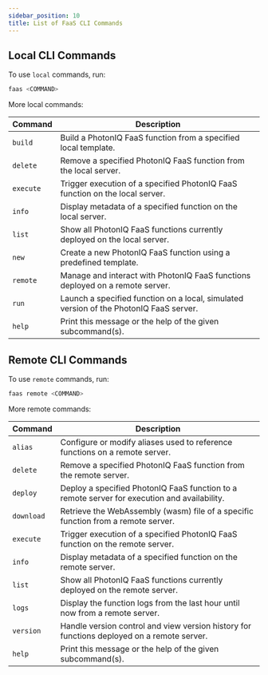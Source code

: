 ```yaml
---
sidebar_position: 10
title: List of FaaS CLI Commands
---
```


## Local CLI Commands

To use `local` commands, run:
```bash
faas <COMMAND>
```
More local commands:

| Command   | Description                                                                                   |
|-----------|-----------------------------------------------------------------------------------------------|
| `build`   | Build a PhotonIQ FaaS function from a specified local template.                                |
| `delete`  | Remove a specified PhotonIQ FaaS function from the local server.                               |
| `execute` | Trigger execution of a specified PhotonIQ FaaS function on the local server.                   |
| `info`    | Display metadata of a specified function on the local server.                                  |
| `list`    | Show all PhotonIQ FaaS functions currently deployed on the local server.                       |
| `new`     | Create a new PhotonIQ FaaS function using a predefined template.                               |
| `remote`  | Manage and interact with PhotonIQ FaaS functions deployed on a remote server.                  |
| `run`     | Launch a specified function on a local, simulated version of the PhotonIQ FaaS server.         |
| `help`    | Print this message or the help of the given subcommand(s).                                     |

## Remote CLI Commands

To use `remote` commands, run:
```bash
faas remote <COMMAND>
```
More remote commands:

| Command   | Description                                                                                   |
|-----------|-----------------------------------------------------------------------------------------------|
| `alias`   | Configure or modify aliases used to reference functions on a remote server.                   |
| `delete`  | Remove a specified PhotonIQ FaaS function from the remote server.                             |
| `deploy`  | Deploy a specified PhotonIQ FaaS function to a remote server for execution and availability.  |
| `download`| Retrieve the WebAssembly (wasm) file of a specific function from a remote server.             |
| `execute` | Trigger execution of a specified PhotonIQ FaaS function on the remote server.                 |
| `info`    | Display metadata of a specified function on the remote server.                                |
| `list`    | Show all PhotonIQ FaaS functions currently deployed on the remote server.                     |
| `logs`    | Display the function logs from the last hour until now from a remote server.                  |
| `version` | Handle version control and view version history for functions deployed on a remote server.    |
| `help`    | Print this message or the help of the given subcommand(s).     
